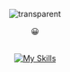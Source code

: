 <div align="center">

  ![transparent](https://capsule-render.vercel.app/api?type=transparent&fontColor=9C48F7&text=Android-iOS%20Developer%20😀&height=150&fontSize=60&desc=KYU&descAlignY=75&descAlign=78)

<!--   <img src="https://media.giphy.com/media/hvRJCLFzcasrR4ia7z/giphy.gif" width="50"> -->
  😀
  <br/><br/>
 
  <!--
  <img src="https://emoji.slack-edge.com/T0172CCPGUW/party-blob/d7253707fa13e9ee.gif" width="50"/>
  -->
  
<!--   [![Typing SVG](https://readme-typing-svg.herokuapp.com?duration=2000&color=000000&center=true&lines=Hello%2C+I'm+KYU;+I'm+a+Android-iOS+developer.)](https://git.io/typing-svg)
  <br/> -->
  [![My Skills](https://skillicons.dev/icons?i=java,kotlin,swift,firebase)](https://skillicons.dev)

</div>
